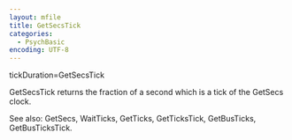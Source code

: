 ```yaml
---
layout: mfile
title: GetSecsTick
categories:
  - PsychBasic
encoding: UTF-8
---
```


tickDuration=GetSecsTick

GetSecsTick returns the fraction of a second which is a tick of the GetSecs clock.

See also: GetSecs, WaitTicks, GetTicks, GetTicksTick, GetBusTicks, GetBusTicksTick.